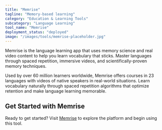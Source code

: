 ```yaml
---
title: "Memrise"
tagline: "Memory-based learning"
category: "Education & Learning Tools"
subcategory: "Language Learning"
tool_name: "Memrise"
deployment_status: "deployed"
image: "/images/tools/memrise-placeholder.jpg"
---
```

Memrise is the language learning app that uses memory science and real video content to help you learn vocabulary that sticks. Master languages through spaced repetition, immersive videos, and scientifically-proven memory techniques.

Used by over 60 million learners worldwide, Memrise offers courses in 23 languages with videos of native speakers in real-world situations. Learn vocabulary naturally through spaced repetition algorithms that optimize retention and make language learning memorable.
## Get Started with Memrise

Ready to get started? Visit [Memrise](https://memrise.com) to explore the platform and begin using this tool.
